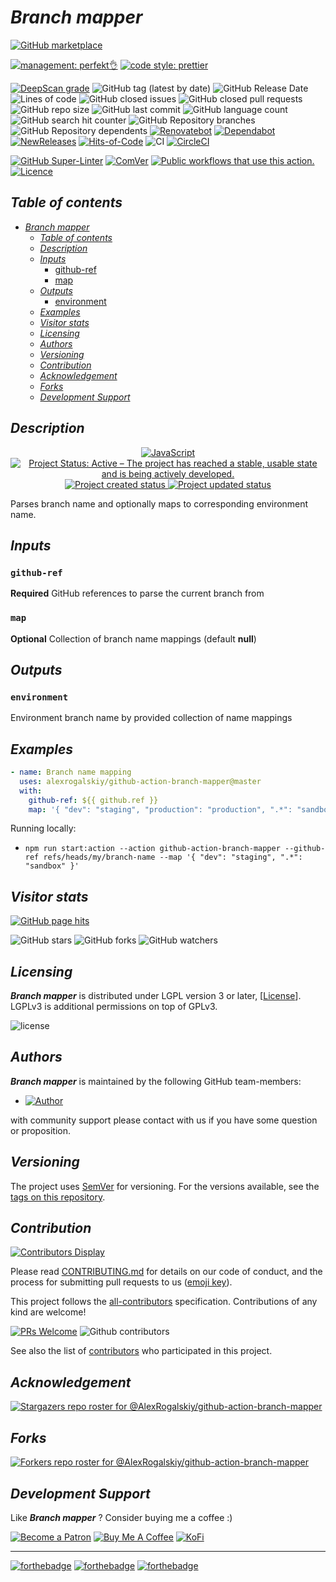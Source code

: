 # _Branch mapper_

[![GitHub marketplace](https://img.shields.io/badge/marketplacegithub-branch--mapper-blue?logo=github)](https://github.com/marketplace/actions/branch-mapper)

[![management: perfekt👌](https://img.shields.io/badge/management-perfekt👌-red.svg)](https://github.com/lekterable/perfekt)
[![code style: prettier](https://img.shields.io/badge/code_style-prettier-ff69b4.svg)](https://github.com/prettier/prettier)

<!-- [![Become a sponsor](https://img.shields.io/badge/sponsor-AlexRogalskiy-181717.svg?logo=github)](https://github.com/sponsors/AlexRogalskiy)-->

[![DeepScan grade](https://deepscan.io/api/teams/11946/projects/15928/branches/326928/badge/grade.svg)](https://deepscan.io/dashboard#view=project&tid=11946&pid=15928&bid=326928)
![GitHub tag (latest by date)](https://img.shields.io/github/v/tag/AlexRogalskiy/github-action-branch-mapper)
![GitHub Release Date](https://img.shields.io/github/release-date/AlexRogalskiy/github-action-branch-mapper)
![Lines of code](https://tokei.rs/b1/github/AlexRogalskiy/github-action-branch-mapper?category=lines)
![GitHub closed issues](https://img.shields.io/github/issues-closed/AlexRogalskiy/github-action-branch-mapper)
![GitHub closed pull requests](https://img.shields.io/github/issues-pr-closed/AlexRogalskiy/github-action-branch-mapper)
![GitHub repo size](https://img.shields.io/github/repo-size/AlexRogalskiy/github-action-branch-mapper)
![GitHub last commit](https://img.shields.io/github/last-commit/AlexRogalskiy/github-action-branch-mapper)
![GitHub language count](https://img.shields.io/github/languages/count/AlexRogalskiy/github-action-branch-mapper)
![GitHub search hit counter](https://img.shields.io/github/search/AlexRogalskiy/github-action-branch-mapper/goto)
![GitHub Repository branches](https://badgen.net/github/branches/AlexRogalskiy/github-action-branch-mapper)
![GitHub Repository dependents](https://badgen.net/github/dependents-repo/AlexRogalskiy/github-action-branch-mapper)
[![Renovatebot](https://badgen.net/badge/renovate/enabled/green?cache=300)](https://renovatebot.com/)
[![Dependabot](https://img.shields.io/badge/dependabot-enabled-1f8ceb.svg?style=flat-square)](https://dependabot.com/)
[![NewReleases](https://newreleases.io/badge.svg)](https://newreleases.io/github/AlexRogalskiy/github-action-branch-mapper)
[![Hits-of-Code](https://hitsofcode.com/github/alexrogalskiy/github-action-branch-mapper?branch=master)](https://hitsofcode.com/github/alexrogalskiy/github-action-branch-mapper?branch=master/view?branch=master)
![CI](https://github.com/AlexRogalskiy/github-action-branch-mapper/workflows/CI/badge.svg)
[![CircleCI](https://circleci.com/gh/AlexRogalskiy/github-action-branch-mapper.svg?style=shield)](https://circleci.com/gh/AlexRogalskiy/github-action-branch-mapper)

<!--[![codecov](https://codecov.io/gh/AlexRogalskiy/github-action-branch-mapper/branch/master/graph/badge.svg)](https://codecov.io/gh/AlexRogalskiy/github-action-branch-mapper)-->

[![GitHub Super-Linter](https://github.com/AlexRogalskiy/github-action-branch-mapper/workflows/Lint%20Code%20Base/badge.svg)](https://github.com/marketplace/actions/super-linter)
[![ComVer](https://img.shields.io/badge/ComVer-compliant-brightgreen.svg)][repo]
[![Public workflows that use this action.][total_usages]][search_results]
[![Licence][license_id]][license_content]

## _Table of contents_

<!--ts-->
   * [<em>Branch mapper</em>](#branch-mapper)
      * [<em>Table of contents</em>](#table-of-contents)
      * [<em>Description</em>](#description)
      * [<em>Inputs</em>](#inputs)
         * [github-ref](#github-ref)
         * [map](#map)
      * [<em>Outputs</em>](#outputs)
         * [environment](#environment)
      * [<em>Examples</em>](#examples)
      * [<em>Visitor stats</em>](#visitor-stats)
      * [<em>Licensing</em>](#licensing)
      * [<em>Authors</em>](#authors)
      * [<em>Versioning</em>](#versioning)
      * [<em>Contribution</em>](#contribution)
      * [<em>Acknowledgement</em>](#acknowledgement)
      * [<em>Forks</em>](#forks)
      * [<em>Development Support</em>](#development-support)
<!--te-->

## _Description_

<p align="center" style="text-align:center;">
    <a href="https://www.typescriptlang.org/">
        <img src="https://img.shields.io/badge/javascript%20-%23323330.svg?&logo=javascript&logoColor=%23F7DF1E" alt="JavaScript" />
    </a>
    <a href="https://www.repostatus.org/#active">
        <img src="https://img.shields.io/badge/Project%20Status-Active-brightgreen" alt="Project Status: Active – The project has reached a stable, usable state and is being actively developed." />
    </a>
    <a href="https://badges.pufler.dev">
        <img src="https://badges.pufler.dev/created/AlexRogalskiy/github-action-branch-mapper" alt="Project created status" />
    </a>
    <a href="https://badges.pufler.dev">
        <img src="https://badges.pufler.dev/updated/AlexRogalskiy/github-action-branch-mapper" alt="Project updated status" />
    </a>
</p>

Parses branch name and optionally maps to corresponding environment name.

## _Inputs_

### `github-ref`

**Required** GitHub references to parse the current branch from

### `map`

**Optional** Collection of branch name mappings (default **null**)

## _Outputs_

### `environment`

Environment branch name by provided collection of name mappings

## _Examples_

```yml
- name: Branch name mapping
  uses: alexrogalskiy/github-action-branch-mapper@master
  with:
    github-ref: ${{ github.ref }}
    map: '{ "dev": "staging", "production": "production", ".*": "sandbox" }'
```

Running locally:

- `npm run start:action --action github-action-branch-mapper --github-ref refs/heads/my/branch-name --map '{ "dev": "staging", ".*": "sandbox" }'`

## _Visitor stats_

[![GitHub page hits](https://hits.seeyoufarm.com/api/count/incr/badge.svg?url=https%3A%2F%2Fgithub.com%2FAlexRogalskiy%2Fgithub-action-branch-mapper&count_bg=%2379C83D&title_bg=%23555555&icon=&icon_color=%23E7E7E7&title=hits&edge_flat=true)](https://hits.seeyoufarm.com)

![GitHub stars](https://img.shields.io/github/stars/AlexRogalskiy/github-action-branch-mapper?style=social)
![GitHub forks](https://img.shields.io/github/forks/AlexRogalskiy/github-action-branch-mapper?style=social)
![GitHub watchers](https://img.shields.io/github/watchers/AlexRogalskiy/github-action-branch-mapper?style=social)

## _Licensing_

_**Branch mapper**_ is distributed under LGPL version 3 or later,
[[License](https://github.com/AlexRogalskiy/github-action-branch-mapper/blob/master/LICENSE)]. LGPLv3 is
additional permissions on top of GPLv3.

![license](https://user-images.githubusercontent.com/19885116/48661948-6cf97e80-ea7a-11e8-97e7-b45332a13e49.png)

## _Authors_

_**Branch mapper**_ is maintained by the following GitHub team-members:

- [![Author](https://img.shields.io/badge/author-AlexRogalskiy-FB8F0A)](https://github.com/AlexRogalskiy)

with community support please contact with us if you have some question or proposition.

## _Versioning_

The project uses [SemVer](http://semver.org/) for versioning. For the versions available, see the [tags on
this repository][tags].

## _Contribution_

[![Contributors Display](https://badges.pufler.dev/contributors/AlexRogalskiy/github-action-branch-mapper?size=50&padding=5&bots=true)](https://badges.pufler.dev)

Please read
[CONTRIBUTING.md](https://github.com/AlexRogalskiy/github-action-branch-mapper/blob/master/.github/CONTRIBUTING.md)
for details on our code of conduct, and the process for submitting pull requests to us ([emoji key](https://allcontributors.org/docs/en/emoji-key)).

This project follows the [all-contributors](https://github.com/all-contributors/all-contributors) specification. Contributions of any kind are welcome!

[![PRs Welcome](https://img.shields.io/badge/PRs-welcome-brightgreen.svg?style=flat-square)](http://makeapullrequest.com)
![Github contributors](https://img.shields.io/github/all-contributors/AlexRogalskiy/github-action-branch-mapper)

See also the list of [contributors][contributors] who participated in this project.

## _Acknowledgement_

[![Stargazers repo roster for @AlexRogalskiy/github-action-branch-mapper](https://reporoster.com/stars/AlexRogalskiy/github-action-branch-mapper)][stars]

## _Forks_

[![Forkers repo roster for @AlexRogalskiy/github-action-branch-mapper](https://reporoster.com/forks/AlexRogalskiy/github-action-branch-mapper)][forkers]

## _Development Support_

Like _**Branch mapper**_ ? Consider buying me a coffee :\)

[![Become a Patron](https://img.shields.io/badge/Become_Patron-Support_me_on_Patreon-blue.svg?style=flat-square&logo=patreon&color=e64413)](https://www.patreon.com/alexrogalskiy)
[![Buy Me A Coffee](https://img.shields.io/badge/Donate-Buy%20me%20a%20coffee-yellow.svg?logo=buy%20me%20a%20coffee)](https://www.buymeacoffee.com/AlexRogalskiy)
[![KoFi](https://img.shields.io/badge/Donate-Buy%20me%20a%20coffee-yellow.svg?logo=ko-fi)](https://ko-fi.com/alexrogalskiy)

---

[![forthebadge](https://img.shields.io/badge/made%20with-%20javascript-C1282D.svg?logo=javascript&style=for-the-badge)](https://www.javascript.com/)
[![forthebadge](https://img.shields.io/badge/powered%20by-%20github-7116FB.svg?logo=github&style=for-the-badge)](https://github.com/)
[![forthebadge](https://img.shields.io/badge/build%20with-%20%E2%9D%A4-B6FF9B.svg?logo=heart&style=for-the-badge)](https://forthebadge.com/)


[repo]: https://github.com/AlexRogalskiy/github-action-branch-mapper
[tags]: https://github.com/AlexRogalskiy/github-action-branch-mapper/tags
[issues]: https://github.com/AlexRogalskiy/github-action-branch-mapper/issues
[pulls]: https://github.com/AlexRogalskiy/github-action-branch-mapper/pulls
[wiki]: https://github.com/AlexRogalskiy/github-action-branch-mapper/wiki
[stars]: https://github.com/AlexRogalskiy/github-action-branch-mapper/stargazers
[forkers]: https://github.com/AlexRogalskiy/github-action-branch-mapper/network/members
[contributors]: https://github.com/AlexRogalskiy/github-action-branch-mapper/graphs/contributors
[license_id]: https://img.shields.io/github/license/AlexRogalskiy/github-action-branch-mapper
[license_content]: https://github.com/AlexRogalskiy/github-action-branch-mapper/blob/master/LICENSE
[total_usages]:
  https://img.shields.io/endpoint?url=https%3A%2F%2Fapi-git-master.endbug.vercel.app%2Fapi%2Fgithub-actions%2Fused-by%3Faction%3DAlexRogalskiy%2Fgithub-action-branch-mapper%26badge%3Dtrue
[search_results]:
  https://github.com/search?o=desc&q=AlexRogalskiy/github-action-branch-mapper+path%3A.github%2Fworkflows+language%3AYAML&s=&type=Code
